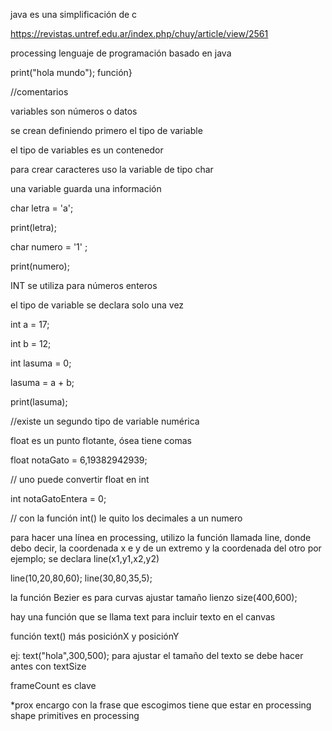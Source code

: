 java es una simplificación de c

<https://revistas.untref.edu.ar/index.php/chuy/article/view/2561>

processing lenguaje de programación basado en java

print("hola mundo");
función}

//comentarios

variables son números o datos

se crean definiendo primero el tipo de variable 

el tipo de variables es un contenedor 

para crear caracteres uso la variable de tipo char 

una variable guarda una información 


char letra = 'a';

print(letra);

char numero = '1' ;

print(numero);

INT se utiliza para números enteros

el tipo de variable se declara solo una vez

int a = 17;

int b = 12;

int lasuma = 0;

lasuma = a + b;

print(lasuma);

//existe un segundo tipo de variable numérica

float es un punto flotante, ósea tiene comas 

float notaGato = 6,19382942939;

 // uno puede convertir float en int 
 
int notaGatoEntera = 0;

// con la función int() le quito los decimales a un numero

para hacer una línea en processing, utilizo la función llamada line, donde debo decir, la coordenada x e y de un extremo y la coordenada del otro por ejemplo; se declara line(x1,y1,x2,y2)

line(10,20,80,60);
line(30,80,35,5);

la función Bezier es para curvas 
ajustar tamaño lienzo size(400,600);

hay una función que se llama text para incluir texto en el canvas

función text() más posiciónX y posiciónY

ej: text("hola",300,500);
para ajustar el tamaño del texto se debe hacer antes con textSize

frameCount es clave

*prox encargo con la frase que escogimos tiene que estar en processing
shape primitives en processing 

